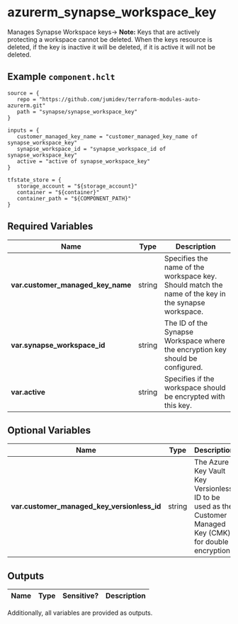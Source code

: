 # azurerm_synapse_workspace_key

Manages Synapse Workspace keys-> **Note:** Keys that are actively protecting a workspace cannot be deleted. When the keys resource is deleted, if the key is inactive it will be deleted, if it is active it will not be deleted.

## Example `component.hclt`

```hcl
source = {
   repo = "https://github.com/jumidev/terraform-modules-auto-azurerm.git" 
   path = "synapse/synapse_workspace_key" 
}

inputs = {
   customer_managed_key_name = "customer_managed_key_name of synapse_workspace_key" 
   synapse_workspace_id = "synapse_workspace_id of synapse_workspace_key" 
   active = "active of synapse_workspace_key" 
}

tfstate_store = {
   storage_account = "${storage_account}" 
   container = "${container}" 
   container_path = "${COMPONENT_PATH}" 
}

```

## Required Variables

| Name | Type |  Description |
| ---- | --------- |  ----------- |
| **var.customer_managed_key_name** | string |  Specifies the name of the workspace key. Should match the name of the key in the synapse workspace. | 
| **var.synapse_workspace_id** | string |  The ID of the Synapse Workspace where the encryption key should be configured. | 
| **var.active** | string |  Specifies if the workspace should be encrypted with this key. | 

## Optional Variables

| Name | Type |  Description |
| ---- | --------- |  ----------- |
| **var.customer_managed_key_versionless_id** | string |  The Azure Key Vault Key Versionless ID to be used as the Customer Managed Key (CMK) for double encryption | 



## Outputs

| Name | Type | Sensitive? | Description |
| ---- | ---- | --------- | --------- |

Additionally, all variables are provided as outputs.

